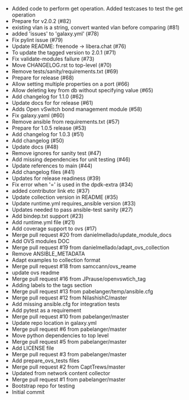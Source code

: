 - Added code to perform get operation. Added testcases to test the get operation
- Prepare for v2.0.2 (#82)
- existing vlan is a string, convert wanted vlan before comparing (#81)
- added 'issues' to 'galaxy.yml' (#78)
- Fix pylint issue (#79)
- Update README: freenode -> libera.chat (#76)
- To update the tagged version to 2.0.1 (#71)
- Fix validate-modules failure (#73)
- Move CHANGELOG.rst to top-level (#70)
- Remove tests/sanity/requirements.txt (#69)
- Prepare for release (#68)
- Allow setting multiple properties on a port (#66)
- Allow deleting key from db without specifying value (#65)
- Add changelog for 1.1.0 (#62)
- Update docs for for release (#61)
- Adds Open vSwitch bond management module (#58)
- Fix galaxy.yaml (#60)
- Remove ansible from requirements.txt (#57)
- Prepare for 1.0.5 release (#53)
- Add changelog for 1.0.3 (#51)
- Add changelog (#50)
- Update docs (#48)
- Remove ignores for sanity test (#47)
- Add missing dependencies for unit testing (#46)
- Update references to main (#44)
- Add changelog files (#41)
- Updates for release readiness (#39)
- Fix error when '=' is used in the dpdk-extra (#34)
- added contributor link etc (#37)
- Update collection version in README (#35)
- Update runtime.yml requires_ansible version (#33)
- Updates needed to pass ansible-test sanity (#27)
- Add bindep.txt support (#23)
- Add runtime.yml file (#21)
- Add coverage support to ovs  (#17)
- Merge pull request #20 from danielmellado/update_module_docs
- Add OVS modules DOC
- Merge pull request #19 from danielmellado/adapt_ovs_collection
- Remove ANSIBLE_METADATA
- Adapt examples to collection format
- Merge pull request #18 from samccann/ovs_reame
- update ovs readme
- Merge pull request #16 from JPrause/openvswtich_tag
- Adding labels to the tags section
- Merge pull request #13 from pabelanger/temp/ansible.cfg
- Merge pull request #12 from NilashishC/master
- Add missing ansible.cfg for integration tests
- Add pytest as a requirement
- Merge pull request #10 from pabelanger/master
- Update repo location in galaxy.yml
- Merge pull request #6 from pabelanger/master
- Move python dependencies to top level
- Merge pull request #5 from pabelanger/master
- Add LICENSE file
- Merge pull request #3 from pabelanger/master
- Add prepare_ovs_tests files
- Merge pull request #2 from CaptTrews/master
- Updated from network content collector
- Merge pull request #1 from pabelanger/master
- Bootstrap repo for testing
- Initial commit
